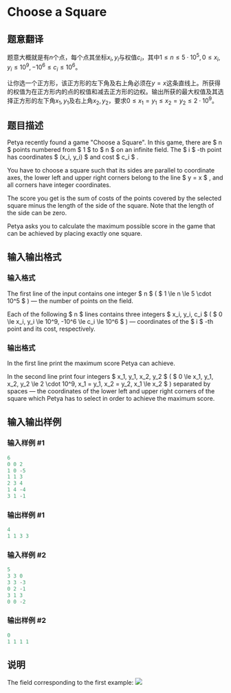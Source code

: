 # Choose a Square

## 题意翻译

题意大概就是有$n$个点，每个点其坐标$x_i,y_i$与权值$c_i$，其中$1\le n\le 5\cdot 10^5,0\le x_i,y_i\le 10^9,-10^6\le c_i\le 10^6$。

让你选一个正方形，该正方形的左下角及右上角必须在$y=x$这条直线上。所获得的权值为在正方形内的点的权值和减去正方形的边权。输出所获的最大权值及其选择正方形的左下角$x_1,y_1$及右上角$x_2,y_2$，要求$0\le x_1=y_1\le x_2=y_2\le 2\cdot 10^9$。

## 题目描述

Petya recently found a game "Choose a Square". In this game, there are $ n $ points numbered from $ 1 $ to $ n $ on an infinite field. The $ i $ -th point has coordinates $ (x_i, y_i) $ and cost $ c_i $ .

You have to choose a square such that its sides are parallel to coordinate axes, the lower left and upper right corners belong to the line $ y = x $ , and all corners have integer coordinates.

The score you get is the sum of costs of the points covered by the selected square minus the length of the side of the square. Note that the length of the side can be zero.

Petya asks you to calculate the maximum possible score in the game that can be achieved by placing exactly one square.

## 输入输出格式

### 输入格式

The first line of the input contains one integer $ n $ ( $ 1 \le n \le 5 \cdot 10^5 $ ) — the number of points on the field.

Each of the following $ n $ lines contains three integers $ x_i, y_i, c_i $ ( $ 0 \le x_i, y_i \le 10^9, -10^6 \le c_i \le 10^6 $ ) — coordinates of the $ i $ -th point and its cost, respectively.

### 输出格式

In the first line print the maximum score Petya can achieve.

In the second line print four integers $ x_1, y_1, x_2, y_2 $ ( $ 0 \le x_1, y_1, x_2, y_2 \le 2 \cdot 10^9, x_1 = y_1, x_2 = y_2, x_1 \le x_2 $ ) separated by spaces — the coordinates of the lower left and upper right corners of the square which Petya has to select in order to achieve the maximum score.

## 输入输出样例

### 输入样例 #1

```cpp
6
0 0 2
1 0 -5
1 1 3
2 3 4
1 4 -4
3 1 -1

```
### 输出样例 #1

```cpp
4
1 1 3 3

```
### 输入样例 #2

```cpp
5
3 3 0
3 3 -3
0 2 -1
3 1 3
0 0 -2

```
### 输出样例 #2

```cpp
0
1 1 1 1

```
## 说明

The field corresponding to the first example: ![](https://cdn.luogu.com.cn/upload/vjudge_pic/CF1221F/e9d6acfe5801db49535c73c7e3aac9d122102fde.png)

